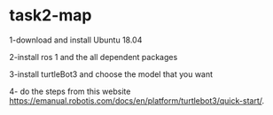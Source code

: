 # task2-map

1-download and install Ubuntu 18.04

2-install ros 1 and the all dependent packages

3-install turtleBot3 and choose the model that you want

4- do the steps from this website https://emanual.robotis.com/docs/en/platform/turtlebot3/quick-start/.

